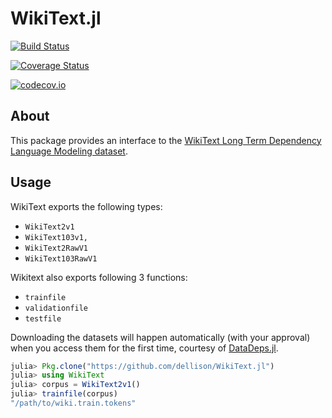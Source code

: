 # WikiText.jl

[![Build Status](https://travis-ci.org/dellison/WikiText.jl.svg?branch=master)](https://travis-ci.org/dellison/WikiText.jl)

[![Coverage Status](https://coveralls.io/repos/dellison/WikiText.jl/badge.svg?branch=master&service=github)](https://coveralls.io/github/dellison/WikiText.jl?branch=master)

[![codecov.io](http://codecov.io/github/dellison/WikiText.jl/coverage.svg?branch=master)](http://codecov.io/github/dellison/WikiText.jl?branch=master)

## About

This package provides an interface to the [WikiText Long Term Dependency Language Modeling dataset](https://einstein.ai/research/the-wikitext-long-term-dependency-language-modeling-dataset).

## Usage

WikiText exports the following types:

* `WikiText2v1`
* `WikiText103v1,`
* `WikiText2RawV1`
* `WikiText103RawV1`

Wikitext also exports following 3 functions: 

* `trainfile`
* `validationfile`
* `testfile`

Downloading the datasets will happen automatically (with your
approval) when you access them for the first time, courtesy of
[DataDeps.jl](https://github.com/oxinabox/DataDeps.jl).

```julia
julia> Pkg.clone("https://github.com/dellison/WikiText.jl")
julia> using WikiText
julia> corpus = WikiText2v1()
julia> trainfile(corpus)
"/path/to/wiki.train.tokens"
```

